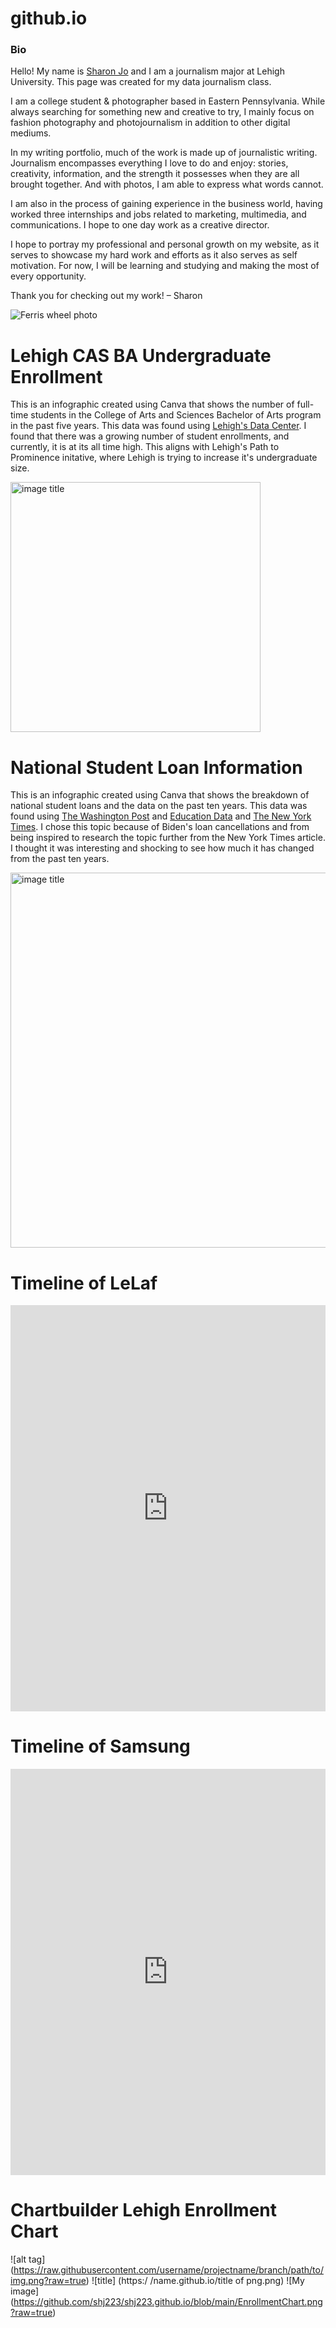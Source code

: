 # github.io

### Bio
Hello! My name is [Sharon Jo](https://sharonjjo.wordpress.com/) and I am a journalism major at Lehigh University.
This page was created for my data journalism class.

I am a college student & photographer based in Eastern Pennsylvania. While always searching for something new and creative to try, I mainly focus on fashion photography and photojournalism in addition to other digital mediums.

In my writing portfolio, much of the work is made up of journalistic writing. Journalism encompasses everything I love to do and enjoy: stories, creativity, information, and the strength it possesses when they are all brought together. And with photos, I am able to express what words cannot.

I am also in the process of gaining experience in the business world, having worked three internships and jobs related to marketing, multimedia, and communications. I hope to one day work as a creative director.

I hope to portray my professional and personal growth on my website, as it serves to showcase my hard work and efforts as it also serves as self motivation.
For now, I will be learning and studying and making the most of every opportunity.

Thank you for checking out my work!
– Sharon

![Ferris wheel photo](https://sharonjjo.files.wordpress.com/2021/12/2017-11-22-10.59.26-1.jpg?w=759&h=&zoom=2)

# Lehigh CAS BA Undergraduate Enrollment
This is an infographic created using Canva that shows the number of full-time students in the College of Arts and Sciences Bachelor of Arts program in the past five years. This data was found using [Lehigh's Data Center](oirsa.lehigh.edu/degree-programs). I found that there was a growing number of student enrollments, and currently, it is at its all time high. This aligns with Lehigh's Path to Prominence initative, where Lehigh is trying to increase it's undergraduate size.

<img src="https://github.com/shj223/shj223.github.io/blob/main/Infographic1.png?raw=true" alt="image title" width="400"/>

# National Student Loan Information
This is an infographic created using Canva that shows the breakdown of national student loans and the data on the past ten years. This data was found using [The Washington Post](https://www-washingtonpost-com.ezproxy.lib.lehigh.edu/education/2022/05/22/student-loan-borrowers/) and [Education Data](https://educationdata.org/student-loan-debt-statistics#:~:text=Report%20Highlights.,of%20all%20student%20loan%20debt.) and [The New York Times](https://www.nytimes.com/interactive/2022/08/26/your-money/student-loan-forgiveness-debt.html). I chose this topic because of Biden's loan cancellations and from being inspired to research the topic further from the New York Times article. I thought it was interesting and shocking to see how much it has changed from the past ten years.

<img src="https://github.com/shj223/shj223.github.io/blob/main/loaninfographic.png?raw=true" alt="image title" width="600"/>

# Timeline of LeLaf
<iframe src='https://cdn.knightlab.com/libs/timeline3/latest/embed/index.html?source=1Mw0kHGpDpoieufcNCorJVPZzoplvX9bX5mRLaRurW_s&font=Default&lang=en&initial_zoom=2&height=650' width='100%' height='650' webkitallowfullscreen mozallowfullscreen allowfullscreen frameborder='0'></iframe>

# Timeline of Samsung
<iframe src='https://cdn.knightlab.com/libs/timeline3/latest/embed/index.html?source=1jV-xlht5lbt5oKodwgb1duR-3SKTU8MhpEOo9F57UH4&font=Default&lang=en&initial_zoom=2&height=650' width='100%' height='650' webkitallowfullscreen mozallowfullscreen allowfullscreen frameborder='0'></iframe>

# Chartbuilder Lehigh Enrollment Chart
![alt tag] (https://raw.githubusercontent.com/username/projectname/branch/path/to/img.png?raw=true) 
![title] (https:/ /name.github.io/title of png.png) 
![My image] (https://github.com/shj223/shj223.github.io/blob/main/EnrollmentChart.png?raw=true)
